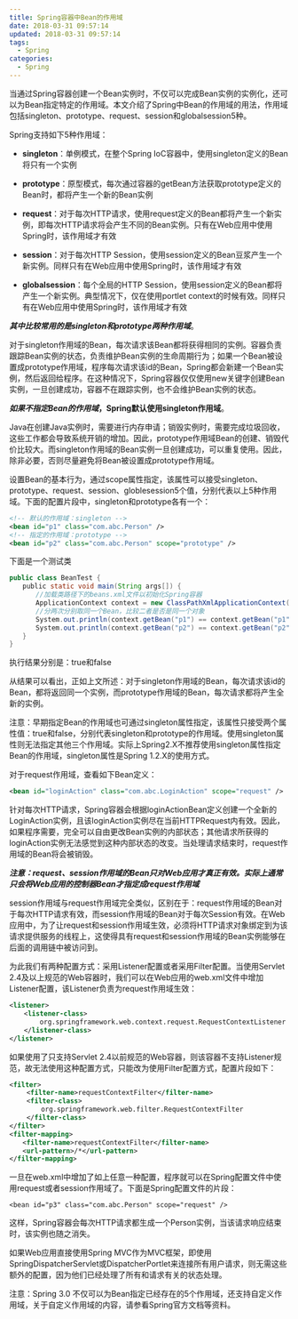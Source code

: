 ```yaml
---
title: Spring容器中Bean的作用域
date: 2018-03-31 09:57:14
updated: 2018-03-31 09:57:14
tags:
  - Spring
categories: 
  - Spring
---
```


当通过Spring容器创建一个Bean实例时，不仅可以完成Bean实例的实例化，还可以为Bean指定特定的作用域。本文介绍了Spring中Bean的作用域的用法，作用域包括singleton、prototype、request、session和globalsession5种。

<!-- more -->

Spring支持如下5种作用域：
- **singleton**：单例模式，在整个Spring IoC容器中，使用singleton定义的Bean将只有一个实例

- **prototype**：原型模式，每次通过容器的getBean方法获取prototype定义的Bean时，都将产生一个新的Bean实例

- **request**：对于每次HTTP请求，使用request定义的Bean都将产生一个新实例，即每次HTTP请求将会产生不同的Bean实例。只有在Web应用中使用Spring时，该作用域才有效

- **session**：对于每次HTTP Session，使用session定义的Bean豆浆产生一个新实例。同样只有在Web应用中使用Spring时，该作用域才有效

- **globalsession**：每个全局的HTTP Session，使用session定义的Bean都将产生一个新实例。典型情况下，仅在使用portlet context的时候有效。同样只有在Web应用中使用Spring时，该作用域才有效

***其中比较常用的是singleton和prototype两种作用域***。

对于singleton作用域的Bean，每次请求该Bean都将获得相同的实例。容器负责跟踪Bean实例的状态，负责维护Bean实例的生命周期行为；如果一个Bean被设置成prototype作用域，程序每次请求该id的Bean，Spring都会新建一个Bean实例，然后返回给程序。在这种情况下，Spring容器仅仅使用new关键字创建Bean实例，一旦创建成功，容器不在跟踪实例，也不会维护Bean实例的状态。

***如果不指定Bean的作用域*，Spring默认使用singleton作用域**。

Java在创建Java实例时，需要进行内存申请；销毁实例时，需要完成垃圾回收，这些工作都会导致系统开销的增加。因此，prototype作用域Bean的创建、销毁代价比较大。而singleton作用域的Bean实例一旦创建成功，可以重复使用。因此，除非必要，否则尽量避免将Bean被设置成prototype作用域。

设置Bean的基本行为，通过scope属性指定，该属性可以接受singleton、prototype、request、session、globlesession5个值，分别代表以上5种作用域。下面的配置片段中，singleton和prototype各有一个：
```XML
<!-- 默认的作用域：singleton -->
<bean id="p1" class="com.abc.Person" /> 
<!-- 指定的作用域：prototype -->
<bean id="p2" class="com.abc.Person" scope="prototype" />
```

下面是一个测试类
```Java
public class BeanTest {
　　public static void main(String args[]) {
　　　　//加载类路径下的beans.xml文件以初始化Spring容器
　　　　ApplicationContext context = new ClassPathXmlApplicationContext();
　　　　//分两次分别取同一个Bean，比较二者是否是同一个对象
　　　　System.out.println(context.getBean("p1") == context.getBean("p1"));
　　　　System.out.println(context.getBean("p2") == context.getBean("p2"));
　　}
}
```

执行结果分别是：true和false

从结果可以看出，正如上文所述：对于singleton作用域的Bean，每次请求该id的Bean，都将返回同一个实例，而prototype作用域的Bean，每次请求都将产生全新的实例。

注意：早期指定Bean的作用域也可通过singleton属性指定，该属性只接受两个属性值：true和false，分别代表singleton和prototype的作用域。使用singleton属性则无法指定其他三个作用域。实际上Spring2.X不推荐使用singleton属性指定Bean的作用域，singleton属性是Spring 1.2.X的使用方式。

对于request作用域，查看如下Bean定义：
```XML
<bean id="loginAction" class="com.abc.LoginAction" scope="request" />
```
针对每次HTTP请求，Spring容器会根据loginActionBean定义创建一个全新的LoginAction实例，且该loginAction实例尽在当前HTTPRequest内有效。因此，如果程序需要，完全可以自由更改Bean实例的内部状态；其他请求所获得的loginAction实例无法感觉到这种内部状态的改变。当处理请求结束时，request作用域的Bean将会被销毁。

***注意：request、session作用域的Bean只对Web应用才真正有效。实际上通常只会将Web应用的控制器Bean才指定成request作用域***

session作用域与request作用域完全类似，区别在于：request作用域的Bean对于每次HTTP请求有效，而session作用域的Bean对于每次Session有效。在Web应用中，为了让request和session作用域生效，必须将HTTP请求对象绑定到为该请求提供服务的线程上，这使得具有request和session作用域的Bean实例能够在后面的调用链中被访问到。

为此我们有两种配置方式：采用Listener配置或者采用Filter配置。当使用Servlet 2.4及以上规范的Web容器时，我们可以在Web应用的web.xml文件中增加Listener配置，该Listener负责为request作用域生效：
```XML
<listener>
　  <listener-class>
　      org.springframework.web.context.request.RequestContextListener
　  </listener-class>
</listener>
```

如果使用了只支持Servlet 2.4以前规范的Web容器，则该容器不支持Listener规范，故无法使用这种配置方式，只能改为使用Filter配置方式，配置片段如下：
```XML
<filter>
　　 <filter-name>requestContextFilter</filter-name>
　　 <filter-class>
　　　   org.springframework.web.filter.RequestContextFilter
　　 </filter-class>
</filter>
<filter-mapping>
　　<filter-name>requestContextFilter</filter-name>
　　<url-pattern>/*</url-pattern>
</filter-mapping>
```
一旦在web.xml中增加了如上任意一种配置，程序就可以在Spring配置文件中使用request或者session作用域了。下面是Spring配置文件的片段：
```
<bean id="p3" class="com.abc.Person" scope="request" />
```

这样，Spring容器会每次HTTP请求都生成一个Person实例，当该请求响应结束时，该实例也随之消失。

如果Web应用直接使用Spring MVC作为MVC框架，即使用SpringDispatcherServlet或DispatcherPortlet来连接所有用户请求，则无需这些额外的配置，因为他们已经处理了所有和请求有关的状态处理。

注意：Spring 3.0 不仅可以为Bean指定已经存在的5个作用域，还支持自定义作用域，关于自定义作用域的内容，请参看Spring官方文档等资料。